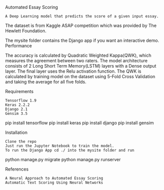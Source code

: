 Automated Essay Scoring

    A Deep Learning model that predicts the score of a given input essay.

The dataset is from Kaggle ASAP competition which was provided by The Hewlett Foundation.

The mysite folder contains the Django app if you want an interactive demo.
Performance

The accuracy is calculated by Quadratic Weighted Kappa(QWK), which measures the agreement between two raters. The model architecture consists of 2 Long Short Term Memory(LSTM) layers with a Dense output layer. The final layer uses the Relu activation function. The QWK is calculated by training model on the dataset using 5-Fold Cross Validation and taking the average for all five folds.





Requirements

    Tensorflow 1.9
    Keras 2.2.2
    Django 2.1
    Gensim 3.5

pip install tensorflow
pip install keras
pip install django
pip install gensim

Installation

    Clone the repo
    Just run the Jupyter Notebook to train the model.
    To run the Django App cd ./ into the mysite folder and run

python manage.py migrate
python manage.py runserver

References

    A Neural Approach to Automated Essay Scoring
    Automatic Text Scoring Using Neural Networks

